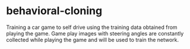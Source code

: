 # behavioral-cloning
Training a car game to self drive using the training data obtained from playing the game. Game play images with steering angles are constantly collected while playing the game and will be used to train the network.
